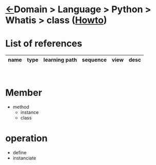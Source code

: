 <head><link rel="stylesheet" href="../../../../md.css"/><script src="../../../../md.js"></script></head>

[//]: #(Reference)
[Repo_Readme]:   ../list/object_list.md
[Item_Howto]:    ../howto/class_howto.md


# [&larr;][Repo_Readme]Domain > Language > Python > Whatis > class ([Howto][Item_Howto])



# List of references
|name|type|learning path|sequence|view|desc|
|-|-|-|-|-|-|
<br>

# Member
- method
  - instance
  - class

# operation
- define
- instanciate